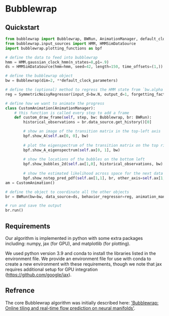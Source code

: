 # Bubblewrap

## Quickstart

```python
from bubblewrap import Bubblewrap, BWRun, AnimationManager, default_clock_parameters, SymmetricNoisyRegressor
from bubblewrap.input_sources import HMM, HMMSimDataSource
import bubblewrap.plotting_functions as bpf

# define the data to feed into bubblewrap
hmm = HMM.gaussian_clock_hmm(n_states=8,p1=.9)
ds = HMMSimDataSource(hmm=hmm, seed=42, length=150, time_offsets=(1,))

# define the bubblewrap object
bw = Bubblewrap(dim=2, **default_clock_parameters)

# define the (optional) method to regress the HMM state from `bw.alpha`
reg = SymmetricNoisyRegressor(input_d=bw.N, output_d=1, forgetting_factor=1 - (1e-2), noise_scale=1e-5)

# define how we want to animate the progress
class CustomAnimation(AnimationManager):
    # this function is called every step to add a frame
    def custom_draw_frame(self, step, bw: Bubblewrap, br: BWRun):
        historical_observations = br.data_source.get_history()[0]

        # show an image of the transition matrix in the top-left axis
        bpf.show_A(self.ax[0, 0], bw)
        
        # plot the eigenspectrum of the transition matrix on the top right
        bpf.show_A_eigenspectrum(self.ax[0, 1], bw)
        
        # show the locations of the bubbles on the bottom left
        bpf.show_bubbles_2d(self.ax[1,0], historical_observations, bw)
        
        # show the estimated likelihood across space for the next data point
        bpf.show_nstep_pred_pdf(self.ax[1,1], br, other_axis=self.ax[1,0], fig=self.fig, offset=1)
am = CustomAnimation()

# define the object to coordinate all the other objects
br = BWRun(bw=bw, data_source=ds, behavior_regressor=reg, animation_manager=am)

# run and save the output
br.run()
```

## Requirements
Our algorithm is implemented in python with some extra packages including: numpy, jax (for GPU), and matplotlib (for plotting). 

We used python version 3.9 and conda to install the libraries listed in the environment file. 
We provide an environment file for use with conda to create a new environment with these requirements, though we note that jax requires additional setup for GPU integration (https://github.com/google/jax). 





## Refrence
The core Bubblewrap algorithm was initially described here: ['Bubblewrap: Online tiling and real-time flow prediction on neural manifolds'](https://proceedings.neurips.cc/paper/2021/hash/307eb8ee16198da891c521eca21464c1-Abstract.html).
